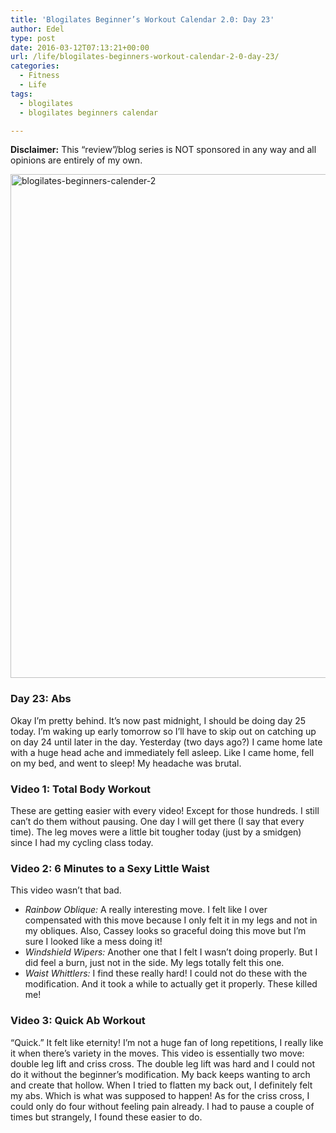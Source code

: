 ```yaml
---
title: 'Blogilates Beginner’s Workout Calendar 2.0: Day 23'
author: Edel
type: post
date: 2016-03-12T07:13:21+00:00
url: /life/blogilates-beginners-workout-calendar-2-0-day-23/
categories:
  - Fitness
  - Life
tags:
  - blogilates
  - blogilates beginners calendar

---
```

**Disclaimer:** This &#8220;review&#8221;/blog series is NOT sponsored in any way and all opinions are entirely of my own.

<a href="http://scattered.me/wp-content/uploads/2016/02/blogilates-beginners-calender-2.png" rel="attachment wp-att-11076"><img src="http://scattered.me/wp-content/uploads/2016/02/blogilates-beginners-calender-2-1024x806.png" alt="blogilates-beginners-calender-2" width="1024" height="806" class="alignnone size-large wp-image-11076" srcset="http://erzadel.net/blog/wp-content/uploads/2016/02/blogilates-beginners-calender-2-1024x806.png 1024w, http://erzadel.net/blog/wp-content/uploads/2016/02/blogilates-beginners-calender-2-300x236.png 300w, http://erzadel.net/blog/wp-content/uploads/2016/02/blogilates-beginners-calender-2-768x604.png 768w" sizes="(max-width: 1024px) 100vw, 1024px" /></a>

### Day 23: Abs

Okay I&#8217;m pretty behind. It&#8217;s now past midnight, I should be doing day 25 today. I&#8217;m waking up early tomorrow so I&#8217;ll have to skip out on catching up on day 24 until later in the day. Yesterday (two days ago?) I came home late with a huge head ache and immediately fell asleep. Like I came home, fell on my bed, and went to sleep! My headache was brutal.

### Video 1: Total Body Workout

These are getting easier with every video! Except for those hundreds. I still can&#8217;t do them without pausing. One day I will get there (I say that every time). The leg moves were a little bit tougher today (just by a smidgen) since I had my cycling class today.

<div class="flex-video">
</div>

### Video 2: 6 Minutes to a Sexy Little Waist

This video wasn&#8217;t that bad. 

<div class="flex-video">
</div>

  * _Rainbow Oblique:_ A really interesting move. I felt like I over compensated with this move because I only felt it in my legs and not in my obliques. Also, Cassey looks so graceful doing this move but I&#8217;m sure I looked like a mess doing it!
  * _Windshield Wipers:_ Another one that I felt I wasn&#8217;t doing properly. But I did feel a burn, just not in the side. My legs totally felt this one.
  * _Waist Whittlers:_ I find these really hard! I could not do these with the modification. And it took a while to actually get it properly. These killed me!

### Video 3: Quick Ab Workout

&#8220;Quick.&#8221; It felt like eternity! I&#8217;m not a huge fan of long repetitions, I really like it when there&#8217;s variety in the moves. This video is essentially two move: double leg lift and criss cross. The double leg lift was hard and I could not do it without the beginner&#8217;s modification. My back keeps wanting to arch and create that hollow. When I tried to flatten my back out, I definitely felt my abs. Which is what was supposed to happen! As for the criss cross, I could only do four without feeling pain already. I had to pause a couple of times but strangely, I found these easier to do.

<div class="flex-video">
</div>

<ol class="footnote">
</ol>